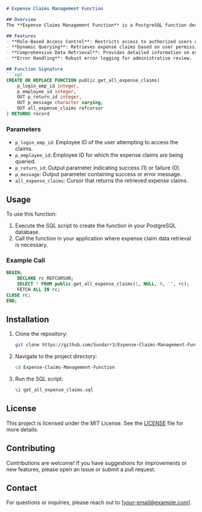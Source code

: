 

```markdown
# Expense Claims Management Function

## Overview
The **Expense Claims Management Function** is a PostgreSQL function designed to retrieve and manage expense claims for employees within an organization. It leverages PL/pgSQL for dynamic querying and enforces role-based access control to ensure secure data access.

## Features
- **Role-Based Access Control**: Restricts access to authorized users only.
- **Dynamic Querying**: Retrieves expense claims based on user permissions and specified employee IDs.
- **Comprehensive Data Retrieval**: Provides detailed information on expense claims, including employee details, submission dates, and approval statuses.
- **Error Handling**: Robust error logging for administrative review.

## Function Signature
```sql
CREATE OR REPLACE FUNCTION public.get_all_expense_claims(
    p_login_emp_id integer,
    p_employee_id integer,
    OUT p_return_id integer,
    OUT p_message character varying,
    OUT all_expense_claims refcursor
) RETURNS record
```

### Parameters
- `p_login_emp_id`: Employee ID of the user attempting to access the claims.
- `p_employee_id`: Employee ID for which the expense claims are being queried.
- `p_return_id`: Output parameter indicating success (1) or failure (0).
- `p_message`: Output parameter containing success or error message.
- `all_expense_claims`: Cursor that returns the retrieved expense claims.

## Usage
To use this function:
1. Execute the SQL script to create the function in your PostgreSQL database.
2. Call the function in your application where expense claim data retrieval is necessary.

### Example Call
```sql
BEGIN;
    DECLARE rc REFCURSOR;
    SELECT * FROM public.get_all_expense_claims(1, NULL, 0, '', rc);
    FETCH ALL IN rc;
CLOSE rc;
END;
```

## Installation
1. Clone the repository:
   ```bash
   git clone https://github.com/Sundarr3/Expense-Claims-Management-Function.git
   ```
2. Navigate to the project directory:
   ```bash
   cd Expense-Claims-Management-Function
   ```
3. Run the SQL script:
   ```sql
   \i get_all_expense_claims.sql
   ```

## License
This project is licensed under the MIT License. See the [LICENSE](LICENSE) file for more details.

## Contributing
Contributions are welcome! If you have suggestions for improvements or new features, please open an issue or submit a pull request.

## Contact
For questions or inquiries, please reach out to [your-email@example.com].
```
